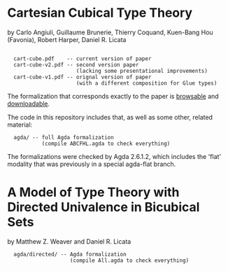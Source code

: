 
# Cartesian Cubical Type Theory 
by Carlo Angiuli, Guillaume Brunerie, Thierry Coquand, 
Kuen-Bang Hou (Favonia), Robert Harper, Daniel R. Licata
```

  cart-cube.pdf    -- current version of paper
  cart-cube-v2.pdf -- second version paper
                      (lacking some presentational improvements)
  cart-cube-v1.pdf -- orignal version of paper
                      (with a different composition for Glue types)
```

The formalization that corresponds exactly to the paper is
[browsable](http://dlicata.wescreates.wesleyan.edu/pubs/abcfhl/agda/ABCFHL-MSCS.html) and
[downloadable](https://dlicata.wescreates.wesleyan.edu/pubs/abcfhl/abcfhl.tar.gz).
  
The code in this repository includes that, as well as some other, related material:
```
  agda/ -- full Agda formalization
           (compile ABCFHL.agda to check everything)
```

The formalizations were checked by Agda 2.6.1.2, which includes the
'flat' modality that was previously in a special agda-flat branch.

# A Model of Type Theory with Directed Univalence in Bicubical Sets
by Matthew Z. Weaver and Daniel R. Licata

```
  agda/directed/ -- Agda formalization
                    (compile All.agda to check everything)
```

